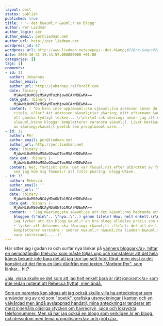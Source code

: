 ```yaml
---
layout: post
status: publish
published: true
title: ! '- det h&auml;r &auml;r en blogg'
author: Per Liedman
author_login: per
author_email: per@liedman.net
author_url: http://per.liedman.net
wordpress_id: 67
wordpress_url: http://www.liedman.netepepep/--det-h&amp;#228;r-&amp;#228;r-en-blogg/
date: 2006-10-31 19:43:57.000000000 +01:00
categories: []
tags: []
comments:
- id: 31
  author: Johannes
  author_email: ''
  author_url: http://johannes.ralforolf.com
  date: !binary |-
    MjAwNi0xMC0zMSAyMTozMjowOCArMDEwMA==
  date_gmt: !binary |-
    MjAwNi0xMC0zMSAyMTozMjowOCArMDEwMA==
  content: ! "Du hann inte uppt&auml;cka sj&auml;lva adressen innan du klickade p&aring;
    titeln, eller? Att adressen b&ouml;rjar p&aring; ditt efternamn &auml;r ju ox&aring;
    ett ganska tydligt tecken... \r\n\r\nI sak s&aring; anser jag att den liedmanska
    sl&auml;ktens bloggar kompletterar varandra v&auml;l. Livet best&aring;r onekligen
    av s&aring;v&auml;l poetik som proppl&ouml;sare..."
- id: 32
  author: Per
  author_email: per@liedman.net
  author_url: http://per.liedman.net
  date: !binary |-
    MjAwNi0xMS0wMSAwODowOToxMSArMDEwMA==
  date_gmt: !binary |-
    MjAwNi0xMS0wMSAwODowOToxMSArMDEwMA==
  content: Nej, faktiskt inte. Det var f&ouml;rst efter utbrottet av f&ouml;rvirring
    som jag kom mig f&ouml;r att titta p&aring; blogg-URLen.
- id: 33
  author: Rebecca
  author_email: ''
  author_url: ''
  date: !binary |-
    MjAwNi0xMS0wNCAyMDo0NTo1MCArMDEwMA==
  date_gmt: !binary |-
    MjAwNi0xMS0wNCAyMDo0NTo1MCArMDEwMA==
  content: ! "Jag m&aring;ste s&auml;ga att det k&auml;nns hedrande att du hittade
    bloggen (\"min\".. \"nya..\"..) genom titeln! Wow, helt enkelt.\r\n\r\nOch: att
    jag tycker att din blogg &auml;r en bra blogg alldeles precis som den &auml;r
    - tycker att Johannes ska f&aring; r&auml;tt :)\r\n(i det att de liedmanska bloggarna
    kompletterar varandra - undrar n&auml;r n&auml;sta liedman b&ouml;rjar, det skulle
    vara intressant.....)"
---
```

H&auml;r sitter jag i godan ro och surfar nya l&auml;nkar p&aring; <a href="http:&#47;&#47;johannes.ralforolf.com&#47;serendipity&#47;">v&auml;nners bloggar<&#47;a>, hittar en <a href="http:&#47;&#47;liedman.blogspot.com&#47;">oemotst&aring;ndlig titel<&#47;a> som m&aring;ste f&ouml;ljas upp och konstaterar att det hela k&auml;nns bekant: inte bara det att jag tror jag sett fotot f&ouml;rut, men visst &auml;r det konstigt att det finns en l&auml;nk d&auml;rifr&aring;n med texten "Morbror Per", som l&auml;nkar... hit?

Jaja, vissa skulle se det som att jag helt enkelt bara &auml;r r&auml;tt <a href="http:&#47;&#47;ge-mig-orden.blogs.se&#47;2006&#47;10&#47;30&#47;nytt~1278886">ignorant<&#47;a> som inte redan noterat att Rebecca flyttat, men &auml;nd&aring;.

Som en parentes kan s&auml;gas att jag ocks&aring; skulle vilja ha anteckningar som anv&auml;nder sig av ord som "poetik", grafiska utsmyckningar i kanten och en v&auml;lv&aring;rdad men &auml;nd&aring; avslappnad handstil; mina anteckningar tenderar att mest inneh&aring;lla ol&auml;sliga stycken om havregryn, juice och l&ouml;sryckta telefonnummer. Men s&aring; har jag ocks&aring; en blogg som verkligen &auml;r en blogg, och dessutom med tema <a href="http:&#47;&#47;per.liedman.net&#47;index.php?&#47;archives&#47;67-Dagens.html">proppl&ouml;sare<&#47;a> och  <a href="http:&#47;&#47;per.liedman.net&#47;index.php?&#47;archives&#47;42-Groetmyndig.html">gr&ouml;t<&#47;a>.

